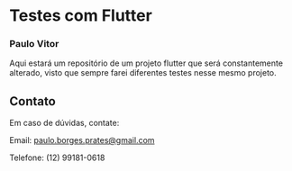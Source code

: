 # Testes com Flutter
### Paulo Vitor

Aqui estará um repositório de um projeto flutter que será constantemente alterado, visto que sempre farei diferentes testes nesse mesmo projeto. 

## Contato
Em caso de dúvidas, contate:


Email: paulo.borges.prates@gmail.com

Telefone: (12) 99181-0618